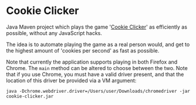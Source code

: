 Cookie Clicker
==============

Java Maven project which plays the game '[Cookie Clicker](http://orteil.dashnet.org/cookieclicker/)' as efficiently as 
possible, without any JavaScript hacks. 

The idea is to automate playing the game as a real person would, and get to the
highest amount of 'cookies per second' as fast as possible.

Note that currently the application supports playing in both Firefox and Chrome. The ```main``` method can be altered
to choose between the two. Note that if you use Chrome, you must have a valid driver present, and that the location
of this driver be provided via a VM argument:

```java -Dchrome.webdriver.driver=/Users/user/Downloads/chromedriver -jar cookie-clicker.jar```